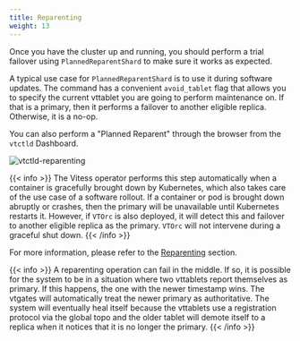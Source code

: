 ```yaml
---
title: Reparenting
weight: 13
---
```


Once you have the cluster up and running, you should perform a trial failover using `PlannedReparentShard` to make sure it works as expected.

A typical use case for `PlannedReparentShard` is to use it during software updates. The command has a convenient `avoid_tablet` flag that allows you to specify the current vttablet you are going to perform maintenance on. If that is a primary, then it performs a failover to another eligible replica. Otherwise, it is a no-op.

You can also perform a "Planned Reparent" through the browser from the `vtctld` Dashboard.

![vtctld-reparenting](../img/vtctld-reparenting.png)

{{< info >}}
The Vitess operator performs this step automatically when a container is gracefully brought down by Kubernetes, which also takes care of the use case of a software rollout. If a container or pod is brought down abruptly or crashes, then the primary will be unavailable until Kubernetes restarts it. However, if `VTOrc` is also deployed, it will detect this and failover to another eligible replica as the primary. `VTOrc` will not intervene during a graceful shut down.
{{< /info >}}

For more information, please refer to the [Reparenting](../../configuration-advanced/reparenting) section.

{{< info >}}
A reparenting operation can fail in the middle. If so, it is possible for the system to be in a situation where two vttablets report themselves as primary. If this happens, the one with the newer timestamp wins. The vtgates will automatically treat the newer primary as authoritative. The system will eventually heal itself because the vttablets use a registration protocol via the global topo and the older tablet will demote itself to a replica when it notices that it is no longer the primary.
{{< /info >}}
